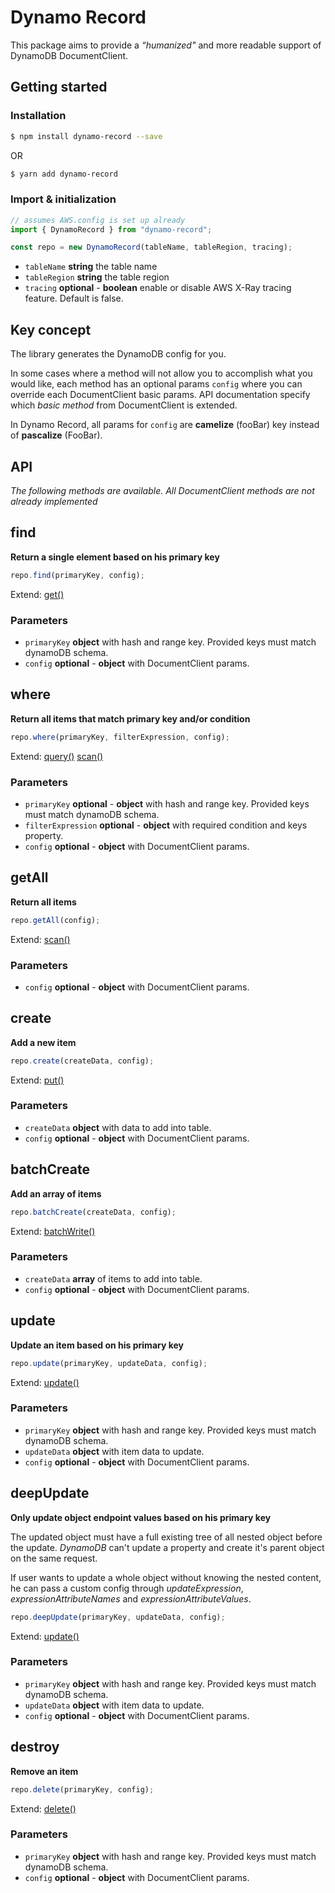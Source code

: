 # Dynamo Record

This package aims to provide a _“humanized"_ and more readable support of DynamoDB DocumentClient.

## Getting started

### Installation

```sh
$ npm install dynamo-record --save
```

OR

```sh
$ yarn add dynamo-record
```

### Import & initialization

```javascript
// assumes AWS.config is set up already
import { DynamoRecord } from "dynamo-record";

const repo = new DynamoRecord(tableName, tableRegion, tracing);
```

- `tableName` **string** the table name
- `tableRegion` **string** the table region
- `tracing` **optional** - **boolean** enable or disable AWS X-Ray tracing feature. Default is false.

## Key concept

The library generates the DynamoDB config for you.

In some cases where a method will not allow you to accomplish what you would like, each method has an optional params `config` where you can override each DocumentClient basic params. API documentation specify which _basic method_ from DocumentClient is extended.

In Dynamo Record, all params for `config` are **camelize** (fooBar) key instead of **pascalize** (FooBar).

## API

_The following methods are available. All DocumentClient methods are not already implemented_

## find

**Return a single element based on his primary key**

```javascript
repo.find(primaryKey, config);
```

Extend: [get()](https://docs.aws.amazon.com/AWSJavaScriptSDK/latest/AWS/DynamoDB/DocumentClient.html#get-property)

### Parameters

- `primaryKey` **object** with hash and range key. Provided keys must match dynamoDB schema.
- `config` **optional** - **object** with DocumentClient params.

## where

**Return all items that match primary key and/or condition**

```javascript
repo.where(primaryKey, filterExpression, config);
```

Extend: [query()](https://docs.aws.amazon.com/AWSJavaScriptSDK/latest/AWS/DynamoDB/DocumentClient.html#query-property)
[scan()](https://docs.aws.amazon.com/AWSJavaScriptSDK/latest/AWS/DynamoDB/DocumentClient.html#query-property)

### Parameters

- `primaryKey` **optional** - **object** with hash and range key. Provided keys must match dynamoDB schema.
- `filterExpression` **optional** - **object** with required condition and keys property.
- `config` **optional** - **object** with DocumentClient params.

## getAll

**Return all items**

```javascript
repo.getAll(config);
```

Extend: [scan()](https://docs.aws.amazon.com/AWSJavaScriptSDK/latest/AWS/DynamoDB/DocumentClient.html#scan-property)

### Parameters

- `config` **optional** - **object** with DocumentClient params.

## create

**Add a new item**

```javascript
repo.create(createData, config);
```

Extend: [put()](https://docs.aws.amazon.com/AWSJavaScriptSDK/latest/AWS/DynamoDB/DocumentClient.html#put-property)

### Parameters

- `createData` **object** with data to add into table.
- `config` **optional** - **object** with DocumentClient params.

## batchCreate

**Add an array of items**

```javascript
repo.batchCreate(createData, config);
```

Extend: [batchWrite()](https://docs.aws.amazon.com/AWSJavaScriptSDK/latest/AWS/DynamoDB.html#batchWriteItem-property)

### Parameters

- `createData` **array** of items to add into table.
- `config` **optional** - **object** with DocumentClient params.

## update

**Update an item based on his primary key**

```javascript
repo.update(primaryKey, updateData, config);
```

Extend: [update()](https://docs.aws.amazon.com/AWSJavaScriptSDK/latest/AWS/DynamoDB/DocumentClient.html#update-property)

### Parameters

- `primaryKey` **object** with hash and range key. Provided keys must match dynamoDB schema.
- `updateData` **object** with item data to update.
- `config` **optional** - **object** with DocumentClient params.

## deepUpdate

**Only update object endpoint values based on his primary key**

The updated object must have a full existing tree of all nested object before the update. _DynamoDB_ can't update a property and create it's parent object on the same request.

If user wants to update a whole object without knowing the nested content, he can pass a custom config through _updateExpression_, _expressionAttributeNames_ and _expressionAttributeValues_.

```javascript
repo.deepUpdate(primaryKey, updateData, config);
```

Extend: [update()](https://docs.aws.amazon.com/AWSJavaScriptSDK/latest/AWS/DynamoDB/DocumentClient.html#update-property)

### Parameters

- `primaryKey` **object** with hash and range key. Provided keys must match dynamoDB schema.
- `updateData` **object** with item data to update.
- `config` **optional** - **object** with DocumentClient params.

## destroy

**Remove an item**

```javascript
repo.delete(primaryKey, config);
```

Extend: [delete()](https://docs.aws.amazon.com/AWSJavaScriptSDK/latest/AWS/DynamoDB/DocumentClient.html#delete-property)

### Parameters

- `primaryKey` **object** with hash and range key. Provided keys must match dynamoDB schema.
- `config` **optional** - **object** with DocumentClient params.

